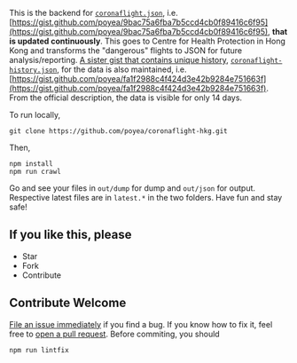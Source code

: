 This is the backend for [`coronaflight.json`](https://gist.github.com/poyea/9bac75a6fba7b5ccd4cb0f89416c6f95), i.e. [https://gist.github.com/poyea/9bac75a6fba7b5ccd4cb0f89416c6f95](https://gist.github.com/poyea/9bac75a6fba7b5ccd4cb0f89416c6f95), **that is updated continuously**. This goes to Centre for Health Protection in Hong Kong and transforms the "dangerous" flights to JSON for future analysis/reporting. [A sister gist that contains unique history](https://gist.github.com/poyea/fa1f2988c4f424d3e42b9284e751663f), [`coronaflight-history.json`](https://gist.github.com/poyea/9bac75a6fba7b5ccd4cb0f89416c6f95), for the data is also maintained, i.e. [https://gist.github.com/poyea/fa1f2988c4f424d3e42b9284e751663f](https://gist.github.com/poyea/fa1f2988c4f424d3e42b9284e751663f). From the official description, the data is visible for only 14 days.

To run locally,

```
git clone https://github.com/poyea/coronaflight-hkg.git
```

Then,

```
npm install
npm run crawl
```

Go and see your files in `out/dump` for dump and `out/json` for output. Respective latest files are in `latest.*` in the two folders. Have fun and stay safe!

## If you like this, please

-   Star
-   Fork
-   Contribute

## Contribute Welcome

[File an issue immediately](https://github.com/poyea/coronaflight-hkg/issues) if you find a bug. If you know how to fix it, feel free to [open a pull request](https://github.com/poyea/coronaflight-hkg/pulls). Before commiting, you should
```
npm run lintfix
```